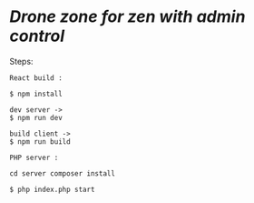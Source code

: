 # _Drone zone for zen with admin control_
Steps: 
```
React build :

$ npm install

dev server ->
$ npm run dev

build client ->
$ npm run build

PHP server :

cd server composer install

$ php index.php start
```
